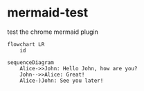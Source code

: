 # mermaid-test
test the chrome mermaid plugin

```mermaid
flowchart LR
    id
```

```mermaid
sequenceDiagram
    Alice->>John: Hello John, how are you?
    John-->>Alice: Great!
    Alice-)John: See you later!
```
